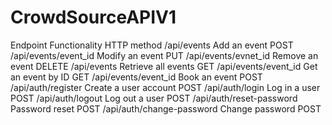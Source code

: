 # CrowdSourceAPIV1

Endpoint 	Functionality 	HTTP method
/api/events 	Add an event 	POST
/api/events/event_id 	Modify an event 	PUT
/api/events/evnet_id 	Remove an event 	DELETE
/api/events 	Retrieve all events 	GET
/api/events/event_id 	Get an event by ID 	GET
/api/events/event_id 	Book an event 	POST
/api/auth/register 	Create a user account 	POST
/api/auth/login 	Log in a user 	POST
/api/auth/logout 	Log out a user 	POST
/api/auth/reset-password 	Password reset 	POST
/api/auth/change-password 	Change password 	POST